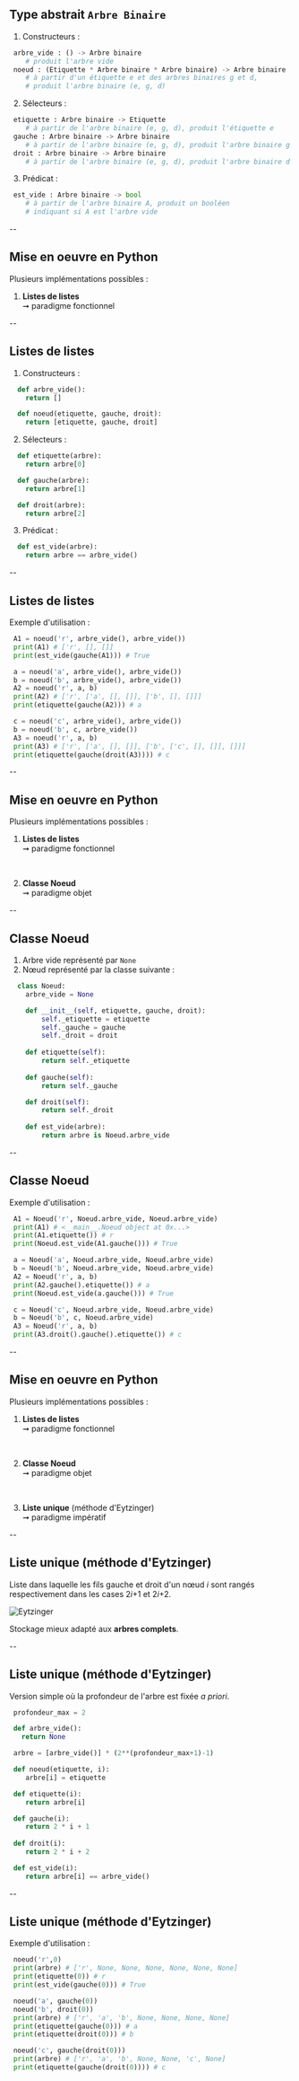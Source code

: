 ## Type abstrait ```Arbre Binaire```

1. Constructeurs : <!-- .element: class="fragment" data-fragment-index="0" -->

```python
 arbre_vide : () -> Arbre binaire
    # produit l'arbre vide
 noeud : (Etiquette * Arbre binaire * Arbre binaire) -> Arbre binaire
    # à partir d'un étiquette e et des arbres binaires g et d, 
    # produit l'arbre binaire (e, g, d)
```

<!-- .element: class="fragment" data-fragment-index="0" -->

2. Sélecteurs : <!-- .element: class="fragment" data-fragment-index="1" -->
  
```python
 etiquette : Arbre binaire -> Etiquette
    # à partir de l'arbre binaire (e, g, d), produit l'étiquette e
 gauche : Arbre binaire -> Arbre binaire
    # à partir de l'arbre binaire (e, g, d), produit l'arbre binaire g
 droit : Arbre binaire -> Arbre binaire
    # à partir de l'arbre binaire (e, g, d), produit l'arbre binaire d
```
<!-- .element: class="fragment" data-fragment-index="1" -->

3. Prédicat : <!-- .element: class="fragment" data-fragment-index="2" -->

```python
 est_vide : Arbre binaire -> bool
    # à partir de l'arbre binaire A, produit un booléen 
    # indiquant si A est l'arbre vide
```
<!-- .element: class="fragment" data-fragment-index="2" -->

--

## Mise en oeuvre en <span class="label">Python</span>

Plusieurs implémentations possibles :

1. **Listes de listes** <br/>&#x279E; paradigme fonctionnel

--

## Listes de listes
<!-- .slide: data-transition="fade" -->

1. Constructeurs : 
  ```python 
    def arbre_vide():
      return []

    def noeud(etiquette, gauche, droit):
      return [etiquette, gauche, droit]
  ```

2. Sélecteurs :

  ```python 
    def etiquette(arbre):
      return arbre[0]

    def gauche(arbre):
      return arbre[1]

    def droit(arbre):
      return arbre[2]
  ```

3. Prédicat :

  ```python 
    def est_vide(arbre):
      return arbre == arbre_vide()
  ```

--

## Listes de listes
<!-- .slide: data-transition="fade" -->

Exemple d'utilisation :

```python
 A1 = noeud('r', arbre_vide(), arbre_vide())
 print(A1) # ['r', [], []]
 print(est_vide(gauche(A1))) # True

 a = noeud('a', arbre_vide(), arbre_vide())
 b = noeud('b', arbre_vide(), arbre_vide())
 A2 = noeud('r', a, b)
 print(A2) # ['r', ['a', [], []], ['b', [], []]]
 print(etiquette(gauche(A2))) # a

 c = noeud('c', arbre_vide(), arbre_vide())
 b = noeud('b', c, arbre_vide())
 A3 = noeud('r', a, b)
 print(A3) # ['r', ['a', [], []], ['b', ['c', [], []], []]]
 print(etiquette(gauche(droit(A3)))) # c
```

--

## Mise en oeuvre en <span class="label">Python</span>

Plusieurs implémentations possibles :

1. **Listes de listes** <br/>&#x279E; paradigme fonctionnel

<br/>

2. **Classe Noeud** <br/>&#x279E; paradigme objet

--

## Classe Noeud
<!-- .slide: data-transition="fade" -->

1. Arbre vide représenté par `None`
2. Nœud représenté par la classe suivante :

  ```python
    class Noeud:
      arbre_vide = None

      def __init__(self, etiquette, gauche, droit):
          self._etiquette = etiquette
          self._gauche = gauche
          self._droit = droit
      
      def etiquette(self):
          return self._etiquette
      
      def gauche(self):
          return self._gauche

      def droit(self):
          return self._droit
      
      def est_vide(arbre):
          return arbre is Noeud.arbre_vide
  ```
<!-- .element: class="stretch" -->

--

## Classe Noeud
<!-- .slide: data-transition="fade" -->

Exemple d'utilisation :

```python
 A1 = Noeud('r', Noeud.arbre_vide, Noeud.arbre_vide)
 print(A1) # <__main__.Noeud object at 0x...>
 print(A1.etiquette()) # r
 print(Noeud.est_vide(A1.gauche())) # True

 a = Noeud('a', Noeud.arbre_vide, Noeud.arbre_vide)
 b = Noeud('b', Noeud.arbre_vide, Noeud.arbre_vide)
 A2 = Noeud('r', a, b)
 print(A2.gauche().etiquette()) # a
 print(Noeud.est_vide(a.gauche())) # True

 c = Noeud('c', Noeud.arbre_vide, Noeud.arbre_vide)
 b = Noeud('b', c, Noeud.arbre_vide)
 A3 = Noeud('r', a, b)
 print(A3.droit().gauche().etiquette()) # c
```

--

## Mise en oeuvre en <span class="label">Python</span>

Plusieurs implémentations possibles :

1. **Listes de listes** <br/>&#x279E; paradigme fonctionnel

<br/>

2. **Classe Noeud** <br/>&#x279E; paradigme objet

<br/>

3. **Liste unique** (méthode d'Eytzinger) <br/>&#x279E; paradigme impératif

--

## Liste unique (méthode d'Eytzinger)
<!-- .slide: data-transition="fade" -->

Liste dans laquelle les fils gauche et droit d'un nœud *i* sont rangés respectivement dans les cases 2*i*+1 et 2*i*+2.

![Eytzinger](prog/images/arbres/Eytzinger.svg)<!-- .element: class="stretch" style="max-width: 65%;" -->

Stockage mieux adapté aux **arbres complets**.
<!-- .element: class="fragment" data-fragment-index="0" -->

--

## Liste unique (méthode d'Eytzinger)
<!-- .slide: data-transition="fade" -->

Version simple où la profondeur de l'arbre est fixée *a priori*.

```python
 profondeur_max = 2

 def arbre_vide():
   return None

 arbre = [arbre_vide()] * (2**(profondeur_max+1)-1)

 def noeud(etiquette, i):
    arbre[i] = etiquette

 def etiquette(i):
    return arbre[i]

 def gauche(i): 
    return 2 * i + 1
 
 def droit(i): 
    return 2 * i + 2

 def est_vide(i):
    return arbre[i] == arbre_vide()
```
<!-- .element: class="stretch" -->

--

## Liste unique (méthode d'Eytzinger)
<!-- .slide: data-transition="fade" -->

Exemple d'utilisation :

```python
 noeud('r',0)
 print(arbre) # ['r', None, None, None, None, None, None]
 print(etiquette(0)) # r
 print(est_vide(gauche(0))) # True

 noeud('a', gauche(0))
 noeud('b', droit(0))
 print(arbre) # ['r', 'a', 'b', None, None, None, None]
 print(etiquette(gauche(0))) # a
 print(etiquette(droit(0))) # b

 noeud('c', gauche(droit(0)))
 print(arbre) # ['r', 'a', 'b', None, None, 'c', None]
 print(etiquette(gauche(droit(0)))) # c
```
